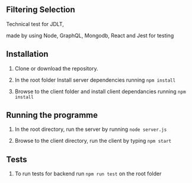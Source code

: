 ## Filtering Selection

Technical test for JDLT,

made by using Node, GraphQL, Mongodb, React and Jest for testing

## Installation

1. Clone or download the repository.

2. In the root folder Install server dependencies running `npm install` 

3. Browse to the client folder and install client dependancies running `npm install` 

## Running the programme

1. In the root directory, run the server by running `node server.js`

2. Browse to the client directory, run the client by typing `npm start`

## Tests

1. To run tests for backend run `npm run test` on the root folder

